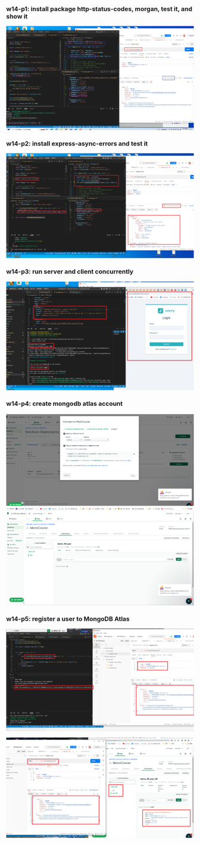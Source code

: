 ### w14-p1: install package http-status-codes, morgan, test it, and show it

![](w14-p1.png)

### w14-p2: install express-async-errors and test it

![](w14-p2.png)

### w14-p3: run server and client concurrently

![](w14-p3.png)

### w14-p4: create mongodb atlas account

![](w14-p4-1.PNG)
![](w14-p4-2.PNG)

### w14-p5: register a user to MongoDB Atlas

![](w14-p5-1.png)

![](w14-p5-2.png)
